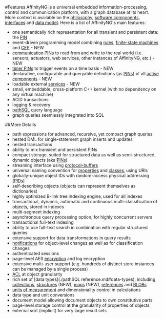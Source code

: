 #Features
AffinityNG is a universal embedded information-processing, control and communication platform,
with a graph database at its heart. More context is available on the [philosophy](./FAQ.md),
[software components](./terminology.md#software-components),
[interfaces](./terminology.md#interfaces) and [data model](./terminology.md#essential-concepts-data-model). Here
is a list of AffinityNG's main features:

 * one semantically rich representation for all transient and persistent data: the [PIN](./terminology.md#pin)
 * event-driven programming model combining [rules](./terminology.md#rule), [finite-state machines](./terminology.md#fsm) and [CEP](./terminology.md#cep) - <span class='pathsql_new'>NEW</span>
 * [communication PINs](./terminology.md#communication-pin) to read from and write to the real world (i.e. sensors,
   actuators, web services, other instances of AffinityNG, etc.) - <span class='pathsql_new'>NEW</span>
 * [timer PINs](./terminology.md#timer) to trigger events on a time basis - <span class='pathsql_new'>NEW</span>
 * declarative, configurable and queryable definitions (as [PINs](./terminology.md#pin)) of all [active components](./terminology.md#active-components-of-the-data-model) - <span class='pathsql_new'>NEW</span>
 * loadable external [services](./terminology.md#service) - <span class='pathsql_new'>NEW</span>
 * small, embeddable, cross-platform C++ kernel (with no dependency on any virtual machine)
 * ACID transactions
 * logging & recovery
 * [pathSQL](./terminology.md#pathsql) query language
 * graph queries seemlessly integrated into SQL

##More Details

 * path expressions for advanced, recursive, yet compact graph queries
 * nested DML for single-statement graph inserts and updates
 * nested transactions
 * ability to mix transient and persistent PINs
 * compact storage, suited for structured data as well as semi-structured, dynamic objects (aka [PINs](./terminology.md#pin))
 * streaming interface using [protocol-buffers](./terminology.md#protocol-buffer)
 * universal naming convention for [properties](./terminology.md#property) and [classes](./terminology.md#class), using URIs
 * globally-unique object IDs with random-access physical addressing ([PIDs](./terminology.md#pin-id-pid))
 * self-describing objects (objects can represent themselves as dictionaries)
 * highly optimized B-link tree indexing engine, used for all indexes
 * transactional, dynamic, automatic and continuous multi-classification of objects, stored in indexes
 * multi-segment indexing
 * asynchronous query processing option, for highly concurrent servers
 * transactional full-text indexing
 * ability to use full-text search in combination with regular structured queries
 * extensive support for data transformations in query results
 * [notifications](./terminology.md#notifications) for object-level changes as well as for classification changes
 * authenticated sessions
 * page-level AES [encryption](./terminology.md#encryption) and log encryption
 * extensive multi-user support (e.g. hundreds of distinct store instances can be managed by a single process)
 * [ACL](./terminology.md#acl) at object granularity
 * rich set of [data types](./pathSQL reference.md#data-types), including [collections](./terminology.md#collection),
   [structures](./terminology.md#structure) (<span class='pathsql_new'>NEW</span>),
   [maps](./terminology.md#map) (<span class='pathsql_new'>NEW</span>),
   [references](./terminology.md#pin-reference) and [BLOBs](./terminology.md#blob)
 * [units of measurement](./terminology.md#unit-of-measurement) and dimensionality control in calculations
 * data type and unit conversions
 * document model allowing document objects to own constitutive parts
 * page-level storage control at the granularity of properties of objects
 * external sort (implicit) for very large result sets
